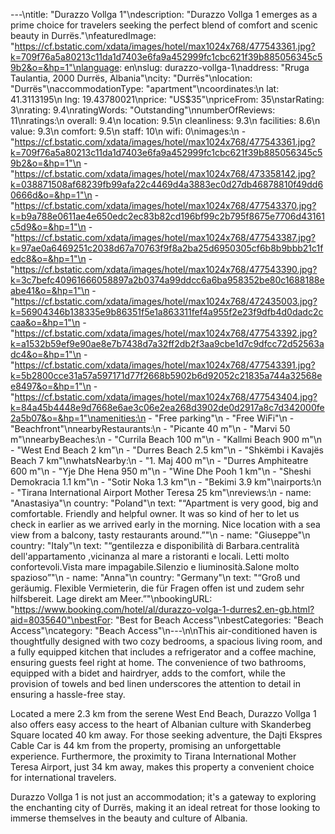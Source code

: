 ---\ntitle: "Durazzo Vollga 1"\ndescription: "Durazzo Vollga 1 emerges as a prime choice for travelers seeking the perfect blend of comfort and scenic beauty in Durrës."\nfeaturedImage: "https://cf.bstatic.com/xdata/images/hotel/max1024x768/477543361.jpg?k=709f76a5a80213c11da1d7403e6fa9a452999fc1cbc621f39b885056345c59b2&o=&hp=1"\nlanguage: en\nslug: durazzo-vollga-1\naddress: "Rruga Taulantia, 2000 Durrës, Albania"\ncity: "Durrës"\nlocation: "Durrës"\naccommodationType: "apartment"\ncoordinates:\n  lat: 41.3113195\n  lng: 19.43780021\nprice: "US$35"\npriceFrom: 35\nstarRating: 3\nrating: 9.4\nratingWords: "Outstanding"\nnumberOfReviews: 11\nratings:\n  overall: 9.4\n  location: 9.5\n  cleanliness: 9.3\n  facilities: 8.6\n  value: 9.3\n  comfort: 9.5\n  staff: 10\n  wifi: 0\nimages:\n  - "https://cf.bstatic.com/xdata/images/hotel/max1024x768/477543361.jpg?k=709f76a5a80213c11da1d7403e6fa9a452999fc1cbc621f39b885056345c59b2&o=&hp=1"\n  - "https://cf.bstatic.com/xdata/images/hotel/max1024x768/473358142.jpg?k=038871508af68239fb99afa22c4469d4a3883ec0d27db46878810f49dd60666d&o=&hp=1"\n  - "https://cf.bstatic.com/xdata/images/hotel/max1024x768/477543370.jpg?k=b9a788e0611ae4e650edc2ec83b82cd196bf99c2b795f8675e7706d43161c5d9&o=&hp=1"\n  - "https://cf.bstatic.com/xdata/images/hotel/max1024x768/477543387.jpg?k=97ae0a6469251c2038d67a70763f9f8a2ba25d6950305cf6b8b9bbb21c1fedc8&o=&hp=1"\n  - "https://cf.bstatic.com/xdata/images/hotel/max1024x768/477543390.jpg?k=3c7befc40961666058897a2b0374a99ddcc6a6ba958352be80c1688188eabe41&o=&hp=1"\n  - "https://cf.bstatic.com/xdata/images/hotel/max1024x768/472435003.jpg?k=56904346b138335e9b86351f5e1a863311fef4a955f2e23f9dfb4d0dadc2ccaa&o=&hp=1"\n  - "https://cf.bstatic.com/xdata/images/hotel/max1024x768/477543392.jpg?k=a1532b59ef9e90ae8e7b7438d7a32ff2db2f3aa9cbe1d7c9dfcc72d52563adc4&o=&hp=1"\n  - "https://cf.bstatic.com/xdata/images/hotel/max1024x768/477543391.jpg?k=5b2800cce31a57a597171d77f2668b5902b6d92052c21835a744a32568ee8497&o=&hp=1"\n  - "https://cf.bstatic.com/xdata/images/hotel/max1024x768/477543404.jpg?k=84a45b4448e9d7668e6ae3c06e2ea268d3902de0d2917a8c7d342000fe2a5b07&o=&hp=1"\namenities:\n  - "Free parking"\n  - "Free WiFi"\n  - "Beachfront"\nnearbyRestaurants:\n  - "Picante 40 m"\n  - "Marvi 50 m"\nnearbyBeaches:\n  - "Currila Beach 100 m"\n  - "Kallmi Beach 900 m"\n  - "West End Beach 2 km"\n  - "Durres Beach 2.5 km"\n  - "Shkëmbi i Kavajës Beach 7 km"\nwhatsNearby:\n  - "1. Maj 400 m"\n  - "Durres Amphiteatre 600 m"\n  - "Yje Dhe Hena 950 m"\n  - "Wine Dhe Pooh 1 km"\n  - "Sheshi Demokracia 1.1 km"\n  - "Sotir Noka 1.3 km"\n  - "Bekimi 3.9 km"\nairports:\n  - "Tirana International Airport Mother Teresa 25 km"\nreviews:\n  - name: "Anastasiya"\n    country: "Poland"\n    text: "“Apartment is very good, big and comfortable. Friendly and helpful owner. It was so kind of her to let us check in earlier as we arrived early in the morning. Nice location with a sea view from a balcony, tasty restaurants around.”"\n  - name: "Giuseppe"\n    country: "Italy"\n    text: "“gentilezza e disponibilità di Barbara.centralità dell'appartamento ,vicinanza al mare a ristoranti e locali. Letti molto confortevoli.Vista mare impagabile.Silenzio e liuminosità.Salone molto spazioso”"\n  - name: "Anna"\n    country: "Germany"\n    text: "“Groß und geräumig. Flexible Vermieterin, die für Fragen offen ist und zudem sehr hilfsbereit. Lage direkt am Meer.”"\nbookingURL: "https://www.booking.com/hotel/al/durazzo-volga-1-durres2.en-gb.html?aid=8035640"\nbestFor: "Best for Beach Access"\nbestCategories: "Beach Access"\ncategory: "Beach Access"\n---\n\nThis air-conditioned haven is thoughtfully designed with two cozy bedrooms, a spacious living room, and a fully equipped kitchen that includes a refrigerator and a coffee machine, ensuring guests feel right at home. The convenience of two bathrooms, equipped with a bidet and hairdryer, adds to the comfort, while the provision of towels and bed linen underscores the attention to detail in ensuring a hassle-free stay.

Located a mere 2.3 km from the serene West End Beach, Durazzo Vollga 1 also offers easy access to the heart of Albanian culture with Skanderbeg Square located 40 km away. For those seeking adventure, the Dajti Ekspres Cable Car is 44 km from the property, promising an unforgettable experience. Furthermore, the proximity to Tirana International Mother Teresa Airport, just 34 km away, makes this property a convenient choice for international travelers.

Durazzo Vollga 1 is not just an accommodation; it's a gateway to exploring the enchanting city of Durrës, making it an ideal retreat for those looking to immerse themselves in the beauty and culture of Albania.